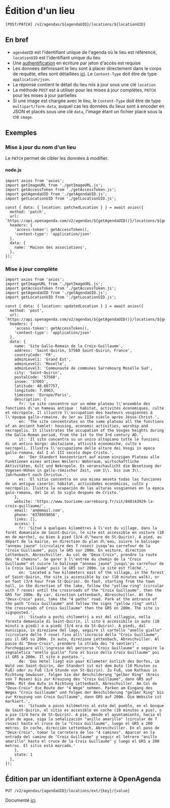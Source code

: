# Édition d'un lieu

```
[POST/PATCH] /v2/agendas/${agendaUID}/locations/${locationUID}
```

## En bref[​](#en-bref "Lien direct vers En bref")

* `agendaUID` est l'identifiant unique de l'agenda où le lieu est référencé, `locationUID` est l'identifiant unique du lieu
* Une [authentification](/authentification.md) en écriture par jeton d'accès est requise
* Les données définissant le lieu sont à placer directement dans le corps de requête, elles sont détaillées [ici](/lieux/structure.md). Le `Content-Type` doit être de type `application/json`.
* La réponse contient le détail du lieu mis à jour sous une clé `location`
* La méthode `POST` est à utiliser pour les mises à jour complètes, `PATCH` pour les mises à jour partielles
* Si une image est chargée avec le lieu, le `Content-Type` doit être de type `multipart/form-data`, auquel cas les données du lieux sont à encoder en JSON et placés sous une clé `data`, l'image étant un fichier placé sous la clé `image`.

## Exemples[​](#exemples "Lien direct vers Exemples")

### Mise à jour du nom d'un lieu[​](#mise-à-jour-du-nom-dun-lieu "Lien direct vers Mise à jour du nom d'un lieu")

Le `PATCH` permet de cibler les données à modifier.

#### node.js[​](#nodejs "Lien direct vers node.js")

```
import axios from 'axios';
import getImageURL from './getImageURL.js';
import getAccessToken from './getAccessToken.js';
import getAgendaUID from './getAgendaUID.js';
import getLocationUID from './getLocationUID.js';

const { data: { location: patchedLocation } } = await axios({
  method: 'patch',
  url: `https://api.openagenda.com/v2/agendas/${getAgendaUID()}/locations/${getLocationUID()}`,
  headers: {
    'access-token': getAccessToken(),
    'content-type': 'application/json'
  },
  data: {
    name: 'Maison des associations',
  },
});
```

### Mise à jour complète[​](#mise-à-jour-complète "Lien direct vers Mise à jour complète")

```
import axios from 'axios';
import getImageURL from './getImageURL.js';
import getAccessToken from './getAccessToken.js';
import getAgendaUID from './getAgendaUID.js';
import getLocationUID from './getLocationUID.js';

const { data: { location: updatedLocation } } = await axios({
  method: 'post',
  url: `https://api.openagenda.com/v2/agendas/${getAgendaUID()}/locations/${getLocationUID()}`,
  headers: {
    'access-token': getAccessToken(),
    'content-type': 'application/json'
  },
  data: {
    name: 'Site Gallo-Romain de la Croix-Guillaume',
    address: 'Saint-Quirin, 57560 Saint-Quirin, France',
    countryCode: 'FR',
    adminLevel1: 'Grand Est',
    adminLevel2: 'Moselle',
    adminLevel3: 'Communauté de communes Sarrebourg Moselle Sud',
    city: 'Saint-Quirin',
    postalCode: '57560',
    insee: '57003',
    latitude: 48.607757,
    longitude: 7.0963,
    timezone: 'Europe/Paris',
    description: {
      fr: 'Le site concentre sur un même plateau l\'ensemble des fonctions d\'un hameau antique : habitat, activités économiques, culte et nécropole. Il illustre l\'occupation des hauteurs vosgiennes à l\'époque gallo-romaine, du 1er au IIIe siècle après Jésus-Christ.',
      en: 'The site concentrates on the same plateau all the functions of an ancient hamlet: housing, economic activities, worship and necropolis. It illustrates the occupation of the Vosges heights during the Gallo-Roman period, from the 1st to the 3rd century AD.',
      it: 'Il sito concentra su un unico altopiano tutte le funzioni di un antico borgo: abitazione, attività economiche, culto e necropoli. Illustra l\'occupazione delle alture dei Vosgi in epoca gallo-romana, dal I al III secolo dopo Cristo.',
      de: 'Der Standort konzentriert auf einem einzigen Plateau alle Funktionen eines antiken Weilers: Wohnraum, wirtschaftliche Aktivitäten, Kult und Nekropole. Es veranschaulicht die Besetzung der Vogesen-Höhen in gallo-römischer Zeit, vom 1\\. bis zum 3\\. Jahrhundert nach Christus.',
      es: 'El sitio concentra en una misma meseta todas las funciones de un antiguo caserío: hábitat, actividades económicas, culto y necrópolis. Ilustra la ocupación de las alturas vosgiennes en la época galo-romana, del 1o al 3o siglo después de Cristo.'
    },
    website: 'https://www.tourisme-sarrebourg.fr/sit/848143929-la-croix-guillaume/',
    email: 'an@email.com',
    phone: '0378959056',
    links: [],
    access: {
      fr: 'Situé à quelques kilomètres à l\'est du village, dans la forêt domaniale de Saint-Quirin, le site est accessible en voiture (10 mn de marche), ou bien à pied (3/4 d\'heure de St-Quirin). A pied, au départ de la mairie, en direction du plan d\'eau, suivre le balisage "anneau jaune" (circulaire des 7 roses) jusqu’au carrefour de la "Croix Guillaume", puis le GR5 sur 200m. En voiture, direction Lettenbach, Abreschviller. Au col de "Deux-Croix", prendre la route des "4 chemins". Se garer à l\'entrée du chemin de la "Croix Guillaume" et suivre le balisage "anneau jaune" jusqu\'au carrefour de la Croix Guillaume" puis le GR5 sur 200m. Le site est fléché.',
      en: 'Located a few kilometers east of the village, in the forest of Saint-Quirin, the site is accessible by car (10 minutes walk), or on foot (3/4 hour from St-Quirin). On foot, starting from the town hall, in the direction of the lake, follow the "yellow ring" (circular with 7 roses) until the crossroads of the "Croix Guillaume", then the GR5 for 200m. By car, direction Lettenbach, Abreschviller. At the "Deux-Croix" pass, take the "4 paths" road. Park at the entrance of the path "Croix Guillaume" and follow the signs "yellow ring" until the crossroads of Croix Guillaume" then the GR5 on 200m. The site is signposted.',
      it: 'Situato a pochi chilometri a est del villaggio, nella foresta demaniale di Saint-Quirin, il sito è accessibile in auto (10 minuti a piedi) o a piedi (3/4 ora da St-Quirin). A piedi, dal municipio, in direzione del lago, seguire il cartello "anello giallo" (circolare delle 7 rose) fino all\'incrocio della "Croix Guillaume", poi il GR5 su 200m. In auto, direzione Lettenbach, Abreschviller. Al passo di "Deux-Croix", prendere la strada dei "4 sentieri". Parcheggiare all\'ingresso del percorso "Croix Guillaume" e seguire la segnaletica "anello giallo" fino al bivio della Croix Guillaume" poi il GR5 a 200m. Il sito è puntato.',
      de: 'Das Hotel liegt ein paar Kilometer östlich des Dorfes, im Wald von Saint-Quirin, der Standort ist mit dem Auto (10 Minuten zu Fuß) oder zu Fuß (3/4 Stunde von St-Quirin). Zu Fuß, vom Rathaus in Richtung Gewässer, folgen Sie der Beschilderung "gelber Ring" (Kreis von 7 Rosen) bis zur Kreuzung des "Croix Guillaume", dann GR5 auf 200m. Mit dem Auto in Richtung Lettenbach, Abreschviller. Am Col de "Deux-Croix" die Route der "4 Wege" nehmen. Parken am Eingang des Weges "Croix Guillaume" und folgen der Beschilderung "gelber Ring" bis zur Kreuzung von Croix Guillaume", dann GR5 auf 200m. Die Website ist markiert.',
      es: 'Situado a pocos kilómetros al este del pueblo, en el bosque de Saint-Quirin, el sitio es accesible en coche (10 minutos a pie), o a pie (3/4 hora de St-Quirin). A pie, desde el ayuntamiento, hacia el plan de agua, siga la señalización "anillo amarillo" (circular de 7 rosas) hasta el cruce de la "Croix Guillaume", luego el GR5 a 200 metros. En coche, dirección Lettenbach, Abreschviller. En el paso de "Deux-Croix", tomar la carretera de los "4 caminos". Aparcar en la entrada del camino de "Croix Guillaume" y seguir el letrero "anillo amarillo" hasta el cruce de la Croix Guillaume" y luego el GR5 a 200 metros. El sitio está marcado.'
    },
    state: 1
  },
});
```

## Édition par un identifiant externe à OpenAgenda[​](#édition-par-un-identifiant-externe-à-openagenda "Lien direct vers Édition par un identifiant externe à OpenAgenda")

```
PUT /v2/agendas/{agendaUID}/locations/ext/{key}/{value}
```

Documenté [ici](/lieux/creation.md#cr%C3%A9ation-par-un-identifiant-externe-%C3%A0-openagenda).
